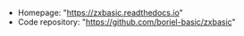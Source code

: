 - Homepage: "https://zxbasic.readthedocs.io"
- Code repository: "https://github.com/boriel-basic/zxbasic"
